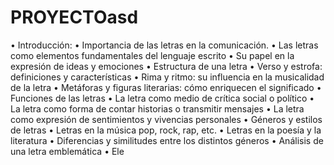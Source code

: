 # PROYECTOasd 

• Introducción: 
• Importancia de las letras en la comunicación.
   • Las letras como elementos fundamentales del lenguaje escrito
   • Su papel en la expresión de ideas y emociones
• Estructura de una letra
   • Verso y estrofa: definiciones y características
   • Rima y ritmo: su influencia en la musicalidad de la letra
   • Metáforas y figuras literarias: cómo enriquecen el significado
• Funciones de las letras
   • La letra como medio de crítica social o político
   • La letra como forma de contar historias o transmitir mensajes
   • La letra como expresión de sentimientos y vivencias personales
• Géneros y estilos de letras
   • Letras en la música pop, rock, rap, etc.
   • Letras en la poesía y la literatura
   • Diferencias y similitudes entre los distintos géneros
• Análisis de una letra emblemática
   • Ele
